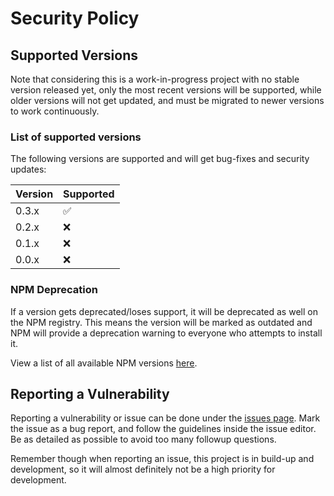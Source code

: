 # Security Policy

## Supported Versions

Note that considering this is a work-in-progress project with no stable version released yet,
only the most recent versions will be supported, while older versions will not get updated,
and must be migrated to newer versions to work continuously.

### List of supported versions

The following versions are supported and will get bug-fixes and security updates:

| Version | Supported          |
|---------|--------------------|
| 0.3.x   | :white_check_mark: |
| 0.2.x   | :x:                |
| 0.1.x   | :x:                |
| 0.0.x   | :x:                |

### NPM Deprecation

If a version gets deprecated/loses support, it will be deprecated as well on the NPM registry.
This means the version will be marked as outdated and NPM will provide a deprecation warning to everyone who attempts to
install it.

View a list of all available NPM versions [here](https://www.npmjs.com/package/@kipper/base/).

## Reporting a Vulnerability

Reporting a vulnerability or issue can be done under
the [issues page](https://github.com/Luna-Klatzer/Kipper/issues/new/choose).
Mark the issue as a bug report, and follow the guidelines inside the issue editor. Be as detailed as possible to avoid
too many
followup questions.

Remember though when reporting an issue, this project is in build-up and development, so it will almost definitely not
be a high priority for development.
